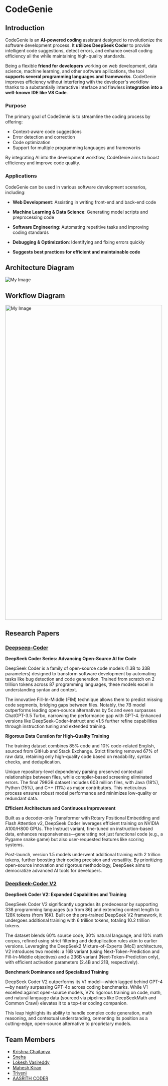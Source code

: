
# **CodeGenie**

## Introduction

CodeGenie is an **AI-powered coding** assistant designed to revolutionize the software development process. It **utilizes DeepSeek Coder** to provide intelligent code suggestions, detect errors, and enhance overall coding efficiency all the while maintaining high-quality standards.

Being a flexible **friend for developers** working on web development, data science, machine learning, and other software apllications, the tool **supports several programming languages and frameworks**. CodeGenie improves efficiency without interfering with the developer's workflow thanks to a substantially interactive interface and flawless **integration into a well-known IDE like VS Code**.

### **Purpose**

The primary goal of CodeGenie is to streamline the coding process by offering:

- Context-aware code suggestions
- Error detection and correction
- Code optimization
- Support for multiple programming languages and frameworks

By integrating AI into the development workflow, CodeGenie aims to boost efficiency and improve code quality.

### **Applications**

CodeGenie can be used in various software development scenarios, including:

- **Web Development**: Assisting in writing front-end and back-end code

- **Machine Learning & Data Science**: Generating model scripts and preprocessing code

- **Software Engineering**: Automating repetitive tasks and improving coding standards

- **Debugging & Optimization**: Identifying and fixing errors quickly

- **Suggests best practices for efficient and maintainable code**

## Architecture Diagram

![My Image](images/Architecture.jpg)

## Workflow Diagram

<img src="images/Workflow.jpg" alt="My Image" width="500" height="1000">

## Research Papers

### **[Deepseep-Coder](https://arxiv.org/pdf/2401.14196)**

**DeepSeek Coder Series: Advancing Open-Source AI for Code**

DeepSeek Coder is a family of open-source code models (1.3B to 33B parameters) designed to transform software development by automating tasks like bug detection and code generation. Trained from scratch on 2 trillion tokens across 87 programming languages, these models excel in understanding syntax and context.

The innovative Fill-In-Middle (FIM) technique allows them to predict missing code segments, bridging gaps between files. Notably, the 7B model outperforms leading open-source alternatives by 5x and even surpasses ChatGPT-3.5 Turbo, narrowing the performance gap with GPT-4. Enhanced versions like DeepSeek-Coder-Instruct and v1.5 further refine capabilities through instruction tuning and extended training.

**Rigorous Data Curation for High-Quality Training**

The training dataset combines 85% code and 10% code-related English, sourced from GitHub and Stack Exchange. Strict filtering removed 67% of raw data, retaining only high-quality code based on readability, syntax checks, and deduplication. 

Unique repository-level dependency parsing preserved contextual relationships between files, while compiler-based screening eliminated errors. The final 798GB dataset includes 603 million files, with Java (18%), Python (15%), and C++ (11%) as major contributors. This meticulous process ensures robust model performance and minimizes low-quality or redundant data.

**Efficient Architecture and Continuous Improvement**

Built as a decoder-only Transformer with Rotary Positional Embedding and Flash Attention v2, DeepSeek Coder leverages efficient training on NVIDIA A100/H800 GPUs. The Instruct variant, fine-tuned on instruction-based data, enhances responsiveness—generating not just functional code (e.g., a Pygame snake game) but also user-requested features like scoring systems.

Post-launch, version 1.5 models underwent additional training with 2 trillion tokens, further boosting their coding precision and versatility. By prioritizing open-source innovation and rigorous methodology, DeepSeek aims to democratize advanced AI tools for developers.

### **[DeepSeek-Coder V2](https://arxiv.org/pdf/2406.11931)**

**DeepSeek Coder V2: Expanded Capabilities and Training**

DeepSeek Coder V2 significantly upgrades its predecessor by supporting 338 programming languages (up from 86) and extending context length to 128K tokens (from 16K). Built on the pre-trained DeepSeek V2 framework, it undergoes additional training with 6 trillion tokens, totaling 10.2 trillion tokens.

The dataset blends 60% source code, 30% natural language, and 10% math corpus, refined using strict filtering and deduplication rules akin to earlier versions. Leveraging the DeepSeek2 Mixture-of-Experts (MoE) architecture, V2 introduces two models: a 16B variant (using Next-Token-Prediction and Fill-In-Middle objectives) and a 236B variant (Next-Token-Prediction only), with efficient activation parameters (2.4B and 21B, respectively).

**Benchmark Dominance and Specialized Training**

DeepSeek Coder V2 outperforms its V1 model—which lagged behind GPT-4—by nearly surpassing GPT-4o across coding benchmarks. While V1 excelled against open-source models, V2’s rigorous training on code, math, and natural language data (sourced via pipelines like DeepSeekMath and Common Crawl) elevates it to a top-tier coding companion.

This leap highlights its ability to handle complex code generation, math reasoning, and contextual understanding, cementing its position as a cutting-edge, open-source alternative to proprietary models.
## Team Members

- [Krishna Chaitanya](https://github.com/Krishna752006)
- [Sneha](https://github.com/sneha123-reddy)
- [Lokesh Vasireddy](https://github.com/LokeshVasireddy)
- [Mahesh Kiran](https://github.com/Mahesh-Kiran)
- [Triveni](https://github.com/AdepuTriveni)
- [AASRITH CODER](https://github.com/AASRITHCODER)
